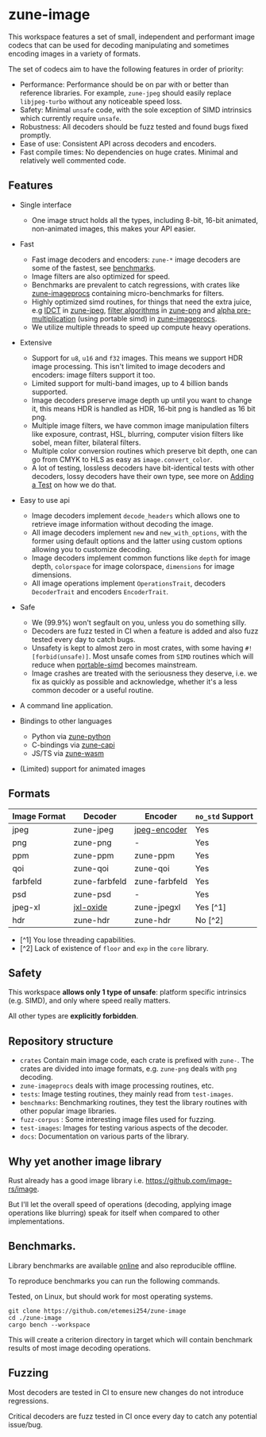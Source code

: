 # zune-image

This workspace features a set of small, independent and performant image codecs that can be used
for decoding manipulating and sometimes encoding images in a variety of formats.

The set of codecs aim to have the following features in order of priority:

- Performance: Performance should be on par with or better than reference libraries. For example,
  `zune-jpeg` should easily replace `libjpeg-turbo` without any noticeable speed loss.
- Safety: Minimal `unsafe` code, with the sole exception of SIMD intrinsics which currently require `unsafe`.
- Robustness: All decoders should be fuzz tested and found bugs fixed promptly.
- Ease of use: Consistent API across decoders and encoders.
- Fast compile times: No dependencies on huge crates. Minimal and relatively well commented code.

## Features

- Single interface
    - One image struct holds all the types, including 8-bit, 16-bit animated, non-animated images, this
      makes your API easier.


- Fast
    - Fast image decoders and encoders: `zune-*` image decoders are some of the fastest,
      see [benchmarks](https://etemesi254.github.io/posts/Zune-Benchmarks/).
    - Image filters are also optimized for speed.
    - Benchmarks are prevalent to catch regressions, with crates like [zune-imageprocs](/crates/zune-imageprocs)
      containing micro-benchmarks for filters.
    - Highly optimized simd routines, for things that need the extra juice,
      e.g [IDCT](https://github.com/etemesi254/zune-image/blob/2c4cb4e407a3c0a0aa50201ae1ba2c722e13cd8a/crates/zune-jpeg/src/idct/avx2.rs#L70)
      in [zune-jpeg](crates/zune-jpeg),
      [filter algorithms](https://github.com/etemesi254/zune-image/blob/2c4cb4e407a3c0a0aa50201ae1ba2c722e13cd8a/crates/zune-png/src/filters/sse4.rs#L175)
      in
      [zune-png](/crates/zune-png) and
      [alpha pre-multiplication](https://github.com/etemesi254/zune-image/blob/2c4cb4e407a3c0a0aa50201ae1ba2c722e13cd8a/crates/zune-imageprocs/src/premul_alpha/std_simd.rs#L11)
      (using portable simd)
      in [zune-imageprocs](crates/zune-imageprocs).
    - We utilize multiple threads to speed up compute heavy operations.


- Extensive
    - Support for `u8`, `u16` and `f32` images. This means we support HDR image processing. This isn't limited to image
      decoders and encoders: image filters support it too.
    - Limited support for multi-band images, up to 4 billion bands supported.
    - Image decoders preserve image depth up until you want to change it, this means HDR is handled as HDR, 16-bit png
      is handled as 16 bit png.
    - Multiple image filters, we have common image manipulation filters like exposure, contrast, HSL, blurring, computer
      vision filters like sobel, mean filter, bilateral filters.
    - Multiple color conversion routines which preserve bit depth, one can go from CMYK to HLS as easy
      as `image.convert_color`.
    - A lot of testing, lossless decoders have bit-identical tests with other decoders, lossy decoders have their own
      type,
      see more on [Adding a Test](/docs/AddingATest.md) on how we do that.


- Easy to use api
    - Image decoders implement `decode_headers` which allows one to retrieve image information without decoding the
      image.
    - All image decoders implement `new` and `new_with_options`, with the former using default options and the latter
      using custom options
      allowing you to customize decoding.
    - Image decoders implement common functions like `depth` for image depth, `colorspace` for image
      colorspace, `dimensions` for image dimensions.
    - All image operations implement `OperationsTrait`, decoders `DecoderTrait` and encoders `EncoderTrait`.


- Safe
    - We (99.9%) won't segfault on you, unless you do something silly.
    - Decoders are fuzz tested in CI when a feature is added and also fuzz tested every day to catch bugs.
    - Unsafety is kept to almost zero in most crates, with some having `#![forbid(unsafe)]`. Most unsafe comes from `SIMD`
      routines which will reduce when [portable-simd](https://github.com/rust-lang/portable-simd) becomes mainstream.
    - Image crashes are treated with the seriousness they deserve, i.e. we fix as quickly as possible and
      acknowledge, whether it's a less common decoder or a useful routine.


- A command line application.


- Bindings to other languages
    - Python via [zune-python](/crates/zune-python)
    - C-bindings via [zune-capi](/crates/zune-capi)
    - JS/TS via [zune-wasm](/crates/zune-wasm)

- (Limited) support for animated images

## Formats

| Image Format | Decoder       | Encoder        | `no_std` Support |
|--------------|---------------|----------------|------------------|
| jpeg         | zune-jpeg     | [jpeg-encoder] | Yes              |
| png          | zune-png      | -              | Yes              |
| ppm          | zune-ppm      | zune-ppm       | Yes              |
| qoi          | zune-qoi      | zune-qoi       | Yes              |
| farbfeld     | zune-farbfeld | zune-farbfeld  | Yes              |
| psd          | zune-psd      | -              | Yes              |
| jpeg-xl      | [jxl-oxide]   | zune-jpegxl    | Yes [^1]         |
| hdr          | zune-hdr      | zune-hdr       | No [^2]          |

- [^1] You lose threading capabilities.
- [^2] Lack of existence of `floor` and `exp` in the `core` library.

## Safety

This workspace **allows only 1 type of unsafe**: platform specific intrinsics (e.g. SIMD), and only where speed really
matters.

All other types are **explicitly forbidden**.

## Repository structure

- `crates` Contain main image code, each crate is prefixed with `zune-`.
  The crates are divided into image formats, e.g. `zune-png` deals with `png` decoding.
- `zune-imageprocs` deals with image processing routines, etc.
- `tests`: Image testing routines, they mainly read from `test-images`.
- `benchmarks`: Benchmarking routines, they test the library routines with other popular image libraries.
- `fuzz-corpus` : Some interesting image files used for fuzzing.
- `test-images`: Images for testing various aspects of the decoder.
- `docs`: Documentation on various parts of the library.

## Why yet another image library

Rust already has a good image library i.e. https://github.com/image-rs/image.

But I'll let the overall speed of operations (decoding, applying image operations like blurring) speak for itself when
compared to other implementations.

## Benchmarks.

Library benchmarks are available [online] and also reproducible offline.

To reproduce benchmarks you can run the following commands.

Tested, on Linux, but should work for most operating systems.

```shell
git clone https://github.com/etemesi254/zune-image
cd ./zune-image
cargo bench --workspace
```

This will create a criterion directory in target which will contain benchmark
results of most image decoding operations.


[online]:https://etemesi254.github.io/posts/Zune-Benchmarks/

## Fuzzing

Most decoders are tested in CI to ensure new changes do not introduce regressions.

Critical decoders are fuzz tested in CI once every day to catch any potential issue/bug.


[jpeg-encoder]: https://github.com/vstroebel/jpeg-encoder

[jxl-oxide]: https://github.com/tirr-c/jxl-oxide

